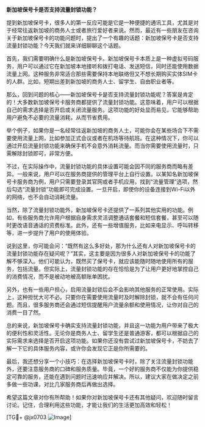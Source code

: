 **新加坡保号卡是否支持流量封锁功能？**

提到新加坡保号卡，很多人的第一反应可能是它是一种便捷的通讯工具，尤其是对于经常往返新加坡的商务人士或者旅行爱好者来说。然而，最近有一些朋友在咨询关于新加坡保号卡的功能问题时，提出了一个有趣的话题：新加坡保号卡是否支持流量封锁功能？今天我们就来详细聊聊这个话题。

首先，我们需要明确什么是新加坡保号卡。新加坡保号卡本质上是一种虚拟号码服务，用户可以通过它在新加坡本地接听和拨打电话、发送短信，同时还能使用数据流量上网。这种服务非常适合那些需要保持本地联络但又不想长期购买实体SIM卡的人群。比如，短期出差到新加坡的商务人士、留学生、自由职业者等。

那么，回到问题的核心——新加坡保号卡是否支持流量封锁功能呢？答案是肯定的！大多数新加坡保号卡服务商都提供了流量封锁功能。这意味着，用户可以根据自己的需求选择是否开启或关闭流量服务。这项功能的好处显而易见，它能够帮助用户避免不必要的流量消耗，从而节省费用。

举个例子，如果你是一名经常往返新加坡的商务人士，可能你会在某些场合下不需要使用流量上网，比如参加正式会议或者在机场等待航班。在这种情况下，你可以通过开启流量封锁功能来确保手机不会意外消耗流量。而当你需要使用流量时，只需解除封锁即可，非常方便。

不过，在实际操作中，流量封锁功能的具体设置可能会因不同的服务商而略有差异。一般来说，用户可以在服务商提供的管理平台上自行设置。以某知名新加坡保号卡服务商为例，用户只需要登录其官网或者手机应用，找到“流量管理”选项，然后勾选“流量封锁”功能即可完成设置。一旦开启，即使你的设备连接到Wi-Fi以外的网络，也不会自动消耗流量。

当然，除了流量封锁功能外，新加坡保号卡还提供了一系列其他实用的功能。例如，有些服务商允许用户根据自身需求灵活调整通话套餐和短信套餐，甚至可以随时更改语音通话的资费标准。此外，还有一些增值服务，比如来电显示、呼叫转移等，进一步提升了用户的使用体验。

说到这里，你可能会问：“既然有这么多好处，那为什么还有人对新加坡保号卡的流量封锁功能存在疑问呢？”其实，这主要是因为很多人对新加坡保号卡的功能了解不够深入。他们可能认为，既然买了保号卡，就应该能随时随地使用所有的服务，包括流量。但实际上，流量封锁功能的存在恰恰是为了让用户更好地掌控自己的消费情况，而不是被动地被高额账单困扰。

另外，也有一些用户担心，启用流量封锁后会不会影响其他服务的正常使用。实际上，这种担忧大可不必。只要你在需要使用流量时及时解除封锁，就不会有任何问题。而且，很多服务商还会通过短信提醒用户流量余额和使用情况，让你对自己的消费一目了然。

总的来说，新加坡保号卡确实支持流量封锁功能，并且这一功能为用户带来了极大的便利性和灵活性。无论你是商务人士、留学生还是普通游客，都可以根据自己的实际需求来选择是否开启这项功能。如果你还没有尝试过新加坡保号卡，不妨去了解一下它的具体服务内容，或许你会发现它正是你所需要的。

最后，我还想分享一个小技巧：在选择新加坡保号卡时，除了关注流量封锁功能外，还要注意服务商的口碑和服务质量。毕竟，一个好的服务商不仅能为你提供稳定可靠的服务，还能在遇到问题时迅速响应并解决。所以，建议大家在做决定之前多做一些功课，对比几家服务商后再做出选择。

希望这篇文章对你有所帮助！如果你对新加坡保号卡还有其他疑问，欢迎随时留言讨论。记住，合理利用这些功能，才能让我们的生活更加高效和轻松！

[TG💪+ @jx0703 ![Image](https://github.com/user-attachments/assets/dbca1d08-cadb-493c-b0ec-ad6f7a83f270)]